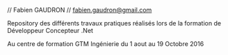 // Fabien GAUDRON
// fabien.gaudron@gmail.com

Repository des différents travaux pratiques réalisés lors de la formation de Développeur Concepteur .Net

Au centre de formation GTM Ingénierie du 1 aout au 19 Octobre 2016